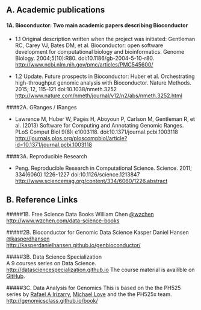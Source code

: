 ## A. Academic publications
#### 1A. Bioconductor: Two main academic papers describing Bioconductor 
 
 * 1.1 Original description written when the project was initiated:
 Gentleman RC, Carey VJ, Bates DM, et al. Bioconductor: open software development for computational biology and bioinformatics.
 Genome Biology. 2004;5(10):R80. doi:10.1186/gb-2004-5-10-r80.
 http://www.ncbi.nlm.nih.gov/pmc/articles/PMC545600/
 
 * 1.2 Update. Future prospects in Bioconductor:
 Huber et al. Orchestrating high-throughput genomic analysis with Bioconductor. 
 Nature Methods. 2015; 12, 115–121 doi:10.1038/nmeth.3252
 http://www.nature.com/nmeth/journal/v12/n2/abs/nmeth.3252.html


####2A. GRanges / IRanges
* Lawrence M, Huber W, Pagès H, Aboyoun P, Carlson M, Gentleman R, et al. (2013) Software for Computing and Annotating Genomic
Ranges. PLoS Comput Biol 9(8): e1003118. doi:10.1371/journal.pcbi.1003118
http://journals.plos.org/ploscompbiol/article?id=10.1371/journal.pcbi.1003118


####3A. Reproducible Research
* Peng. Reproducible Research in Computational Science. Science. 2011; 334(6060) 1226-1227 doi:10.1126/science.1213847
http://www.sciencemag.org/content/334/6060/1226.abstract


## B. Reference Links
#####1B. Free Science Data Books
William Chen [@wzchen](https://twitter.com/wzchen)  
http://www.wzchen.com/data-science-books

#####2B. Bioconductor for Genomic Data Science
Kasper Daniel Hansen [@kasperdhansen](https://twitter.com/kasperdhansen)  
http://kasperdanielhansen.github.io/genbioconductor/

#####3B. Data Science Specialization  
A 9 courses series on Data Science. 
http://datasciencespecialization.github.io
The course material is availible on [GitHub](https://github.com/DataScienceSpecialization/courses).

#####3C. Data Analysis for Genomics
This is based on the the PH525 series by [Rafael A Irizarry](@rafalab), [Michael Love](@mikelove) and the the PH525x team.
http://genomicsclass.github.io/book/
